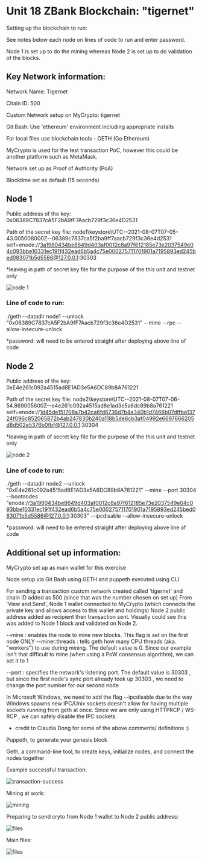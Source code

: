 # Unit 18 ZBank Blockchain: "tigernet" 

Setting up the blockchain to run:

See notes below each node on lines of code to run and enter password.

Node 1 is set up to do the mining whereas Node 2 is set up to do validation of the blocks.


## Key Network information:
Network Name: Tigernet

Chain ID: 500

Custom Network setup on MyCrypto: tigernet

Git Bash: Use 'ethereum' environment including appropriate installs

For local files use blockchain tools - GETH (Go Ethereum)

MyCrypto is used for the test transaction PoC, however this could be another platform such as MetaMask.

Network set up as Proof of Authority (PoA)

Blocktime set as default (15 seconds)


## Node 1
Public address of the key:   0x06389C7837cA5F2bA9fF7Aacb729f3c36e4D2531

Path of the secret key file: node1\keystore\UTC--2021-08-07T07-05-43.005008000Z--06389c7837ca5f2ba9ff7aacb729f3c36e4d2531
self=enode://3a1980434be8649d403af0012c8a97f612185e73e2037549e04c093bbe10331ec191f432ead6b5a4c75e000275711701901a7195893ed245bed083071b5d5586@127.0.0.1:30303

*leaving in path of secret key file for the purpose of the this unit and testnet only

![node 1](Screenshots/Starting_Node_1.PNG)

### Line of code to run:
./geth --datadir node1 --unlock "0x06389C7837cA5F2bA9fF7Aacb729f3c36e4D2531" --mine --rpc --allow-insecure-unlock

*password: will need to be entered straight after deploying above line of code


## Node 2
Public address of the key:   0xE4e261c092a4515ad8E1AD3e5A6DC89b8A761221

Path of the secret key file: node2\keystore\UTC--2021-08-07T07-06-54.869005600Z--e4e261c092a4515ad8e1ad3e5a6dc89b8a761221
self=enode://1d45de151708a7b42ca6fd6736d7b4a340b1d7466b07dffba13724f096c852065872b4ab247830b240a118b5de6cb3af04992e6697666205d8d502e5376b0fbf@127.0.0.1:30304

*leaving in path of secret key file for the purpose of the this unit and testnet only

![node 2](Screenshots/Starting_Node_2.PNG)

### Line of code to run:
./geth --datadir node2 --unlock "0xE4e261c092a4515ad8E1AD3e5A6DC89b8A761221" --mine --port 30304 --bootnodes "enode://3a1980434be8649d403af0012c8a97f612185e73e2037549e04c093bbe10331ec191f432ead6b5a4c75e000275711701901a7195893ed245bed083071b5d5586@127.0.0.1:30303" --ipcdisable --allow-insecure-unlock

*password: will need to be entered straight after deploying above line of code


## Additional set up information:
MyCrypto set up as main wallet for this exercise

Node setup via Git Bash using GETH and puppeth executed using CLI

For sending a transaction custom network created called 'tigernet' and chain ID added as 500 (since that was the number chosen on set up)
From 'View and Send', Node 1 wallet connected to MyCrypto (which connects the private key and allows access to this wallet and holdings)
Node 2 public address added as recipient then transaction sent. Visually could see this was added to Node 1 block and validated on Node 2.

--mine : enables the node to mine new blocks. This flag is set on the first node ONLY
--miner.threads <value> : tells geth how many CPU threads (aka. "workers") to use during mining. The default
value is 0. Since our example isn't that difficult to mine (when using a PoW consensus algorithm), we can set it to 1
    
--port : specifies the network's listening port. The default value is 30303 , but since the first node's sync port
already took up 30303 , we need to change the port number for our second node

In Microsoft Windows, we need to add the flag --ipcdisable due to the way Windows spawns new IPC/Unix
sockets doesn't allow for having multiple sockets running from geth at once. Since we are only using HTTPRCP / WS-RCP , we can safely disable the IPC sockets.    

* credit to Claudia Dong for some of the above comments/ definitions :)
    
Puppeth, to generate your genesis block

Geth, a command-line tool, to create keys, initialize nodes, and connect the nodes together


Example successful transaction:

![transaction-success](Screenshots/Successful_Transaction.PNG)

Mining at work:

![mining](Screenshots/Mining.PNG)

Preparing to send cryto from Node 1 wallet to Node 2 public address:

![files](Screenshots/send_crypto.PNG)

Main files:

![files](Screenshots/tigernet_files.PNG)
